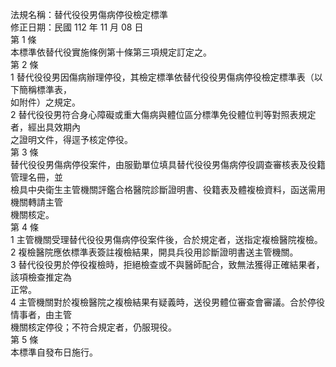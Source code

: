 法規名稱：替代役役男傷病停役檢定標準  
修正日期：民國 112 年 11 月 08 日  
第 1 條  
本標準依替代役實施條例第十條第三項規定訂定之。  
第 2 條  
1 替代役役男因傷病辦理停役，其檢定標準依替代役役男傷病停役檢定標準表（以下簡稱標準表，  
如附件）之規定。  
2 替代役役男符合身心障礙或重大傷病與體位區分標準免役體位判等對照表規定者，經出具效期內  
之證明文件，得逕予核定停役。  
第 3 條  
替代役役男傷病停役案件，由服勤單位填具替代役役男傷病停役調查審核表及役籍管理名冊，並  
檢具中央衛生主管機關評鑑合格醫院診斷證明書、役籍表及體複檢資料，函送需用機關轉請主管  
機關核定。  
第 4 條  
1 主管機關受理替代役役男傷病停役案件後，合於規定者，送指定複檢醫院複檢。  
2 複檢醫院應依標準表簽註複檢結果，開具兵役用診斷證明書送主管機關。  
3 替代役役男於停役複檢時，拒絕檢查或不與醫師配合，致無法獲得正確結果者，該項檢查推定為  
正常。  
4 主管機關對於複檢醫院之複檢結果有疑義時，送役男體位審查會審議。合於停役情事者，由主管  
機關核定停役；不符合規定者，仍服現役。  
第 5 條  
本標準自發布日施行。  


